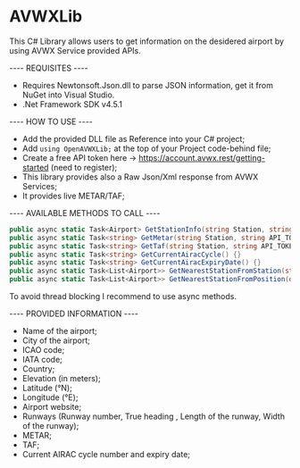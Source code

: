 # AVWXLib
This C# Library allows users to get information on the desidered airport by using AVWX Service provided APIs.

---- REQUISITES ----

- Requires Newtonsoft.Json.dll to parse JSON information, get it from NuGet into Visual Studio.
- .Net Framework SDK v4.5.1

---- HOW TO USE ----
- Add the provided DLL file as Reference into your C# project;
- Add `using OpenAVWXLib;` at the top of your Project code-behind file;
- Create a free API token here → https://account.avwx.rest/getting-started (need to register);
- This library provides also a Raw Json/Xml response from AVWX Services;
- It provides live METAR/TAF;

---- AVAILABLE METHODS TO CALL ----
```cs
public async static Task<Airport> GetStationInfo(string Station, string API_TOKEN) {}
public async static Task<string> GetMetar(string Station, string API_TOKEN) {}
public async static Task<string> GetTaf(string Station, string API_TOKEN) {}
public async static Task<string> GetCurrentAiracCycle() {}
public async static Task<string> GetCurrentAiracExpiryDate() {}
public async static Task<List<Airport>> GetNearestStationFromStation(string Station, int numberOfStations, bool onlyAirports, string API_TOKEN) {}
public async static Task<List<Airport>> GetNearestStationFromPosition(double latitude, double longitude, int numberOfStations, bool onlyAirports, string API_TOKEN) {}
```

To avoid thread blocking I recommend to use async methods.

---- PROVIDED INFORMATION ----
- Name of the airport;
- City of the airport;
- ICAO code;
- IATA code;
- Country;
- Elevation (in meters);
- Latitude (°N);
- Longitude (°E);
- Airport website;
- Runways (Runway number, True heading , Length of the runway, Width of the runway);
- METAR;
- TAF;
- Current AIRAC cycle number and expiry date;
